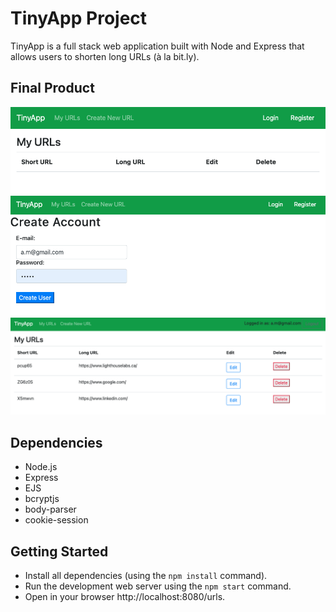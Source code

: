 # TinyApp Project

TinyApp is a full stack web application built with Node and Express that allows users to shorten long URLs (à la bit.ly).

## Final Product

!["Screenshot of /urls page"](https://github.com/anna-flytis/tinyapp/blob/main/docs/urls-page.png)
!["Screenshot of registration page"](https://github.com/anna-flytis/tinyapp/blob/main/docs/registration-page.png)
!["Screenshot of new url page"](https://github.com/anna-flytis/tinyapp/blob/main/docs/newurl-page.png)


## Dependencies

- Node.js
- Express
- EJS
- bcryptjs
- body-parser
- cookie-session

## Getting Started

- Install all dependencies (using the `npm install` command).
- Run the development web server using the `npm start` command.
- Open in your browser http://localhost:8080/urls.

